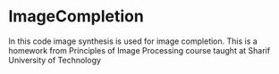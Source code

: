 # ImageCompletion
In this code image synthesis is used for image completion. This is a homework from Principles of Image Processing course taught at Sharif University of Technology
